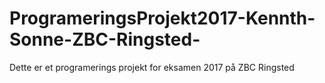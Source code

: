 # ProgrameringsProjekt2017-Kennth-Sonne-ZBC-Ringsted-
Dette er et programerings projekt for eksamen 2017 på ZBC Ringsted
